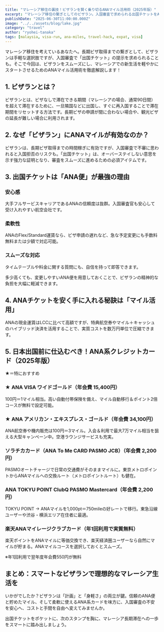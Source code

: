 ```yaml
---
title: "マレーシア移住の裏技！ビザランを賢く乗り切るANAマイル活用術（2025年版）"
excerpt: "マレーシア移住の繋ぎとしてのビザラン。入国審査で求められる出国チケットをANAマイルで賢く確保し、コストを抑えながらスムーズな長期滞在を実現する方法を徹底解説します。"
publishDate: "2025-06-30T11:00:00.000Z"
image: "../../assets/blog/lake.jpg"
category: "travel"
author: "ryohei-tanaka"
tags: [malaysia, visa-run, ana-miles, travel-hack, expat, visa]
---
```


マレーシア移住を考えているあなたへ。長期ビザ取得までの繋ぎとして、ビザランは手軽な選択肢ですが、入国審査で「出国チケット」の提示を求められることも。そこで今回は、ビザランをスムーズにし、マレーシアでの新生活を軽やかにスタートさせるためのANAマイル活用術を徹底解説します！

## 1. ビザランとは？

ビザランとは、ビザなしで滞在できる期間（マレーシアの場合、通常90日間）を超えて滞在するために、一旦隣国などに出国し、すぐに再入国することで滞在期間をリセットする方法です。長期ビザの申請が間に合わない場合や、観光ビザの延長が難しい場合に利用されます。

## 2. なぜ「ビザラン」にANAマイルが有効なのか？

ビザランは、長期ビザ取得までの時間稼ぎに有効ですが、入国審査で不審に思われると入国拒否のリスクも。「出国チケット」は、オーバーステイしない意思を示す強力な証明となり、審査をスムーズに進めるための必須アイテムです。

## 3. 出国チケットは「ANA便」が最強の理由

### 安心感
大手フルサービスキャリアであるANAの信頼度は抜群。入国審査官も安心して受け入れやすい航空会社です。

### 柔軟性
ANAのFlex/Standard運賃なら、ビザ申請の遅れなど、急な予定変更にも手数料無料または少額で対応可能。

### スムーズな対応
タイムテーブルや料金に関する質問にも、自信を持って即答できます。

多少高くても、変更しやすいANA便を用意しておくことで、ビザランの精神的な負担を大幅に軽減できます。

## 4. ANAチケットを安く手に入れる秘訣は「マイル活用」

ANAの現金運賃はLCCに比べて高額ですが、特典航空券やマイル＋キャッシュのハイブリッド決済を活用することで、実質コストを数万円単位で圧縮できます。

## 5. 日本出国前に仕込むべき！ANA系クレジットカード（2025年版）

★＝特におすすめ

### ★ ANA VISA ワイドゴールド（年会費 15,400円）
100円＝1マイル相当。高い自動付帯保険を備え、マイル自動移行＆ポイント2倍コースが無料で設定可能。

### ★ ANA アメリカン・エキスプレス・ゴールド（年会費 34,100円）
ANA航空券や機内販売は100円＝3マイル。入会＆利用で最大7万マイル相当を狙える大型キャンペーン中。空港ラウンジサービスも充実。

### ソラチカカード（ANA To Me CARD PASMO JCB）（年会費 2,200円）
PASMOオートチャージで日常の交通費がそのままマイルに。東京メトロポイントからANAマイルへの交換ルート（メトロポイントルート）も健在。

### ANA TOKYU POINT ClubQ PASMO Mastercard（年会費 2,200円）
TOKYU POINT → ANAマイルを1,000pt＝750mileの好レートで移行。東急沿線ユーザーや渋谷・横浜エリア在住者に最適。

### 楽天ANAマイレージクラブカード（年1回利用で実質無料）
楽天ポイントをANAマイルに等価交換でき、楽天経済圏ユーザーなら自然にマイルが貯まる。ANAマイルコースを選択しておくとスムーズ。

※年1回利用で翌年度年会費550円が無料

## まとめ：スマートなビザランで理想的なマレーシア生活を

いかがでしたか？ビザランは「計画」と「身軽さ」の両立が鍵。信頼のANA便と貯めたマイル、そして柔軟に使えるANA系カードを味方に、入国審査の不安を安心へ、コストと手間を自由へ変えてみませんか。

出国チケットをポケットに、次のスタンプを胸に、マレーシア長期滞在への一歩をスマートに踏み出しましょう。 
